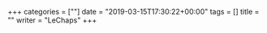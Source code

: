 +++
categories = [""]
date = "2019-03-15T17:30:22+00:00"
tags = [] 
title = ""
writer = "LeChaps"
+++

